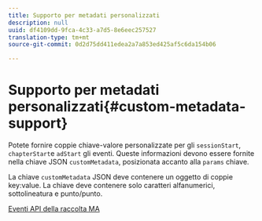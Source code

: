 ```yaml
---
title: Supporto per metadati personalizzati
description: null
uuid: df4109dd-9fca-4c33-a7d5-8e6eec257527
translation-type: tm+mt
source-git-commit: 0d2d75dd411edea2a7a853ed425af5c6da154b06

---
```



# Supporto per metadati personalizzati{#custom-metadata-support}

Potete fornire coppie chiave-valore personalizzate per gli `sessionStart`, `chapterStart`e `adStart` gli eventi. Queste informazioni devono essere fornite nella chiave JSON `customMetadata`, posizionata accanto alla `params` chiave.

La chiave `customMetadata` JSON deve contenere un oggetto di coppie key:value. La chiave deve contenere solo caratteri alfanumerici, sottolineatura e punto/punto.

[Eventi API della raccolta MA](/help/media-collection-api/mc-api-ref/mc-api-events-req.md)

